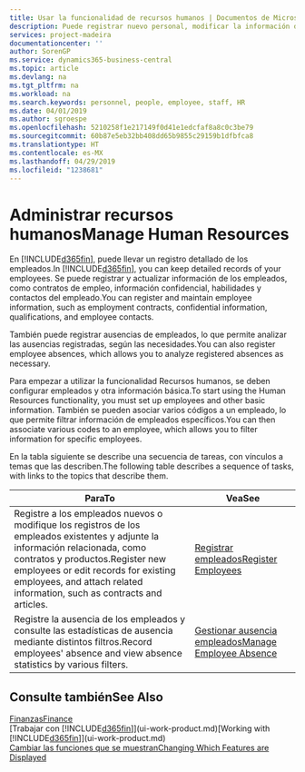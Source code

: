 ```yaml
---
title: Usar la funcionalidad de recursos humanos | Documentos de Microsoft
description: Puede registrar nuevo personal, modificar la información del personal existente y registrar y analizar las ausencias.
services: project-madeira
documentationcenter: ''
author: SorenGP
ms.service: dynamics365-business-central
ms.topic: article
ms.devlang: na
ms.tgt_pltfrm: na
ms.workload: na
ms.search.keywords: personnel, people, employee, staff, HR
ms.date: 04/01/2019
ms.author: sgroespe
ms.openlocfilehash: 5210258f1e217149f0d41e1edcfaf8a8c0c3be79
ms.sourcegitcommit: 60b87e5eb32bb408dd65b9855c29159b1dfbfca8
ms.translationtype: HT
ms.contentlocale: es-MX
ms.lasthandoff: 04/29/2019
ms.locfileid: "1238681"
---
```

# <a name="manage-human-resources"></a><span data-ttu-id="4fdbe-103">Administrar recursos humanos</span><span class="sxs-lookup"><span data-stu-id="4fdbe-103">Manage Human Resources</span></span>
<span data-ttu-id="4fdbe-104">En [!INCLUDE[d365fin](includes/d365fin_md.md)], puede llevar un registro detallado de los empleados.</span><span class="sxs-lookup"><span data-stu-id="4fdbe-104">In [!INCLUDE[d365fin](includes/d365fin_md.md)], you can keep detailed records of your employees.</span></span> <span data-ttu-id="4fdbe-105">Se puede registrar y actualizar información de los empleados, como contratos de empleo, información confidencial, habilidades y contactos del empleado.</span><span class="sxs-lookup"><span data-stu-id="4fdbe-105">You can register and maintain employee information, such as employment contracts, confidential information, qualifications, and employee contacts.</span></span>

<span data-ttu-id="4fdbe-106">También puede registrar ausencias de empleados, lo que permite analizar las ausencias registradas, según las necesidades.</span><span class="sxs-lookup"><span data-stu-id="4fdbe-106">You can also register employee absences, which allows you to analyze registered absences as necessary.</span></span>

<span data-ttu-id="4fdbe-107">Para empezar a utilizar la funcionalidad Recursos humanos, se deben configurar empleados y otra información básica.</span><span class="sxs-lookup"><span data-stu-id="4fdbe-107">To start using the Human Resources functionality, you must set up employees and other basic information.</span></span> <span data-ttu-id="4fdbe-108">También se pueden asociar varios códigos a un empleado, lo que permite filtrar información de empleados específicos.</span><span class="sxs-lookup"><span data-stu-id="4fdbe-108">You can then associate various codes to an employee, which allows you to filter information for specific employees.</span></span>

<span data-ttu-id="4fdbe-109">En la tabla siguiente se describe una secuencia de tareas, con vínculos a temas que las describen.</span><span class="sxs-lookup"><span data-stu-id="4fdbe-109">The following table describes a sequence of tasks, with links to the topics that describe them.</span></span>

| <span data-ttu-id="4fdbe-110">Para</span><span class="sxs-lookup"><span data-stu-id="4fdbe-110">To</span></span> | <span data-ttu-id="4fdbe-111">Vea</span><span class="sxs-lookup"><span data-stu-id="4fdbe-111">See</span></span> |
| --- | --- |
| <span data-ttu-id="4fdbe-112">Registre a los empleados nuevos o modifique los registros de los empleados existentes y adjunte la información relacionada, como contratos y productos.</span><span class="sxs-lookup"><span data-stu-id="4fdbe-112">Register new employees or edit records for existing employees, and attach related information, such as contracts and articles.</span></span> |[<span data-ttu-id="4fdbe-113">Registrar empleados</span><span class="sxs-lookup"><span data-stu-id="4fdbe-113">Register Employees</span></span>](hr-how-register-employees.md) |
| <span data-ttu-id="4fdbe-114">Registre la ausencia de los empleados y consulte las estadísticas de ausencia mediante distintos filtros.</span><span class="sxs-lookup"><span data-stu-id="4fdbe-114">Record employees' absence and view absence statistics by various filters.</span></span> |[<span data-ttu-id="4fdbe-115">Gestionar ausencia empleados</span><span class="sxs-lookup"><span data-stu-id="4fdbe-115">Manage Employee Absence</span></span>](hr-how-manage-absence.md) |

## <a name="see-also"></a><span data-ttu-id="4fdbe-116">Consulte también</span><span class="sxs-lookup"><span data-stu-id="4fdbe-116">See Also</span></span>
[<span data-ttu-id="4fdbe-117">Finanzas</span><span class="sxs-lookup"><span data-stu-id="4fdbe-117">Finance</span></span>](finance.md)  
<span data-ttu-id="4fdbe-118">[Trabajar con [!INCLUDE[d365fin](includes/d365fin_md.md)]](ui-work-product.md)</span><span class="sxs-lookup"><span data-stu-id="4fdbe-118">[Working with [!INCLUDE[d365fin](includes/d365fin_md.md)]](ui-work-product.md)</span></span>  
[<span data-ttu-id="4fdbe-119">Cambiar las funciones que se muestran</span><span class="sxs-lookup"><span data-stu-id="4fdbe-119">Changing Which Features are Displayed</span></span>](ui-experiences.md)        
